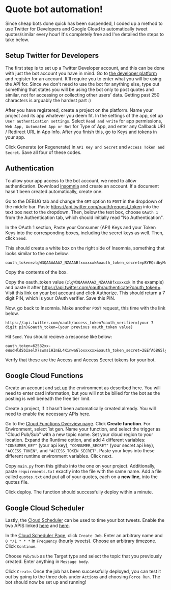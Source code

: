 # Quote bot automation!

Since cheap bots done quick has been suspended, I coded up a method to use Twitter for Developers and Google Cloud to automatically tweet quotes/similar every hour! It's completely free and I've detailed the steps to take below.

## Setup Twitter for Developers

The first step is to set up a Twitter Developer account, and this can be done with just the bot account you have in mind. Go to [the developer platform](https://developer.twitter.com/en) and register for an account. It'll require you to enter what you will be using the API for. Since we don't need to use the bot for anything else, type out something that states you will be using the bot only to post quotes and similar, not for accessing or collecting other users' data. Getting past 250 characters is arguably the hardest part :)

After you have registered, create a project on the platform. Name your project and its app whatever you deem fit. In the settings of the app, set up `User authentication settings`. Select `Read and write` for app permissions, `Web App, Automated App or Bot` for Type of App, and enter any Callback URI / Redirect URL in App Info. After you finish this, go to Keys and tokens in your app.

Click Generate (or Regenerate) in `API Key and Secret` and `Access Token and Secret`. Save all four of these codes.

## Authentication

To allow your app access to the bot account, we need to allow authentication. Download [insomnia](https://insomnia.rest/) and create an account. If a document hasn't been created automatically, create one. 

Go to the DEBUG tab and change the `GET` option to `POST` in the dropdown of the middle bar. Paste https://api.twitter.com/oauth/request_token into the text box next to the dropdown. Then, below the text box, choose `OAuth 1` from the Authentication tab, which should initially read "No Authentication". 

In the OAuth 1 section, Paste your Consumer (API) Keys and your Token Keys into the corresponding boxes, including the secret keys as well. Then, click `Send`. 

This should create a white box on the right side of Insomnia, something that looks similar to the one below.
```
oauth_token=zlgW3QAAAAAA2_NZAAABfxxxxxxk&oauth_token_secret=pBYEQzdbyMqIcyDzyn0X7LDxxxxxxxxx&oauth_callback_confirmed=true
```
Copy the contents of the box. 

Copy the oauth_token value (`zlgW3QAAAAAA2_NZAAABfxxxxxxk` in the example) and paste it after https://api.twitter.com/oauth/authenticate?oauth_token=. Visit this link on your bot account and click Authorize. This should return a 7 digit PIN, which is your OAuth verifier. Save this PIN.

Now, go back to Insomnia. Make another `POST` request, this time with the link below. 
```
https://api.twitter.com/oauth/access_token?oauth_verifier=(your 7 digit pin)&oauth_token=(your previous oauth_token value)
```
Hit `Send`. You should recieve a response like below: 
```
oauth_token=62532xx-eWudHldSbIaelX7swmsiHImEL4KinwaGloxxxxxx&oauth_token_secret=2EEfA6BG5ly3sR3XjE0IBSnlQu4ZrUzPiYxxxxxx&user_id=1458900662935343104&screen_name=FactualCat
```
Verify that these are the Access and Access Secret tokens for your bot.

## Google Cloud Functions

Create an account and [set up](https://cloud.google.com/run/docs/setup) the environment as described here. You will need to enter card information, but you will not be billed for the bot as the posting is well beneath the free tier limit. 

Create a project, if it hasn't been automatically created already. You will need to enable the necessary APIs [here](https://console.cloud.google.com/flows/enableapi?apiid=cloudfunctions,cloudbuild.googleapis.com&redirect=https://cloud.google.com/functions/docs/quickstart-nodejs). 

Go to the [Cloud Functions Overview page](https://console.cloud.google.com/functions/list). Click **Create function**. For Environment, select 1st gen. Name your function, and select the trigger as "Cloud Pub/Sub" with a new topic name. Set your cloud region to your location. Expand the Runtime option, and add 4 different variables: `"CONSUMER_KEY"` (your api key), `"CONSUMER_SECRET"` (your secret api key), `"ACCESS_TOKEN"`, and `"ACCESS_TOKEN_SECRET"`. Paste your keys into these different runtime environment variables. Click next.

Copy `main.py` from this github into the one on your project. Additionally, paste `requirements.txt` exactly into the file with the same name. Add a file called `quotes.txt` and put all of your quotes, each on a **new line**, into the quotes file. 

Click deploy. The function should successfully deploy within a minute.

## Google Cloud Scheduler

Lastly, the [Cloud Scheduler](https://console.cloud.google.com/cloudscheduler) can be used to time your bot tweets. Enable the two APIS linked [here](https://console.cloud.google.com/marketplace/product/google/pubsub.googleapis.com) and [here](https://console.cloud.google.com/marketplace/product/google/cloudscheduler.googleapis.com). 

In the [Cloud Scheduler Page](https://console.cloud.google.com/cloudscheduler?project=xiaoquotedbot), click `Create Job`. Enter an arbitrary name and `0 */1 * * *` in `Frequency` (hourly tweets). Choose an arbitrary timezone. Click `Continue`. 

Choose `Pub/Sub` as the Target type and select the topic that you previously created. Enter anything in `Message body`. 

Click `Create`. Once the job has been successfully deployed, you can test it out by going to the three dots under `Actions` and choosing `Force Run`. The bot should now be set up and running!